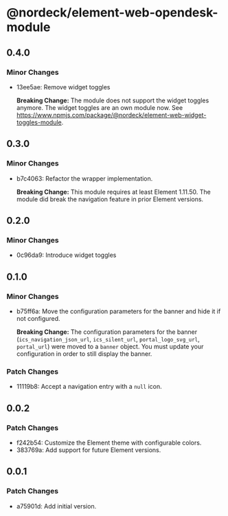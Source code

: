 # @nordeck/element-web-opendesk-module

## 0.4.0

### Minor Changes

- 13ee5ae: Remove widget toggles

  **Breaking Change:**
  The module does not support the widget toggles anymore.
  The widget toggles are an own module now. See https://www.npmjs.com/package/@nordeck/element-web-widget-toggles-module.

## 0.3.0

### Minor Changes

- b7c4063: Refactor the wrapper implementation.

  **Breaking Change:**
  This module requires at least Element 1.11.50.
  The module did break the navigation feature in prior Element versions.

## 0.2.0

### Minor Changes

- 0c96da9: Introduce widget toggles

## 0.1.0

### Minor Changes

- b75ff6a: Move the configuration parameters for the banner and hide it if not configured.

  **Breaking Change:**
  The configuration parameters for the banner (`ics_navigation_json_url`,
  `ics_silent_url`, `portal_logo_svg_url`, `portal_url`) were moved to a `banner`
  object. You must update your configuration in order to still display the banner.

### Patch Changes

- 11119b8: Accept a navigation entry with a `null` icon.

## 0.0.2

### Patch Changes

- f242b54: Customize the Element theme with configurable colors.
- 383769a: Add support for future Element versions.

## 0.0.1

### Patch Changes

- a75901d: Add initial version.
